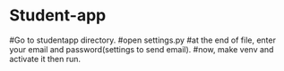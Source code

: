 # Student-app

#Go to studentapp directory.
#open settings.py
#at the end of file, enter your email and password(settings to send email).
#now, make venv and activate it then run.
